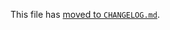This file has [moved to `CHANGELOG.md`](https://github.com/helmetjs/helmet/blob/master/HISTORY.md).
